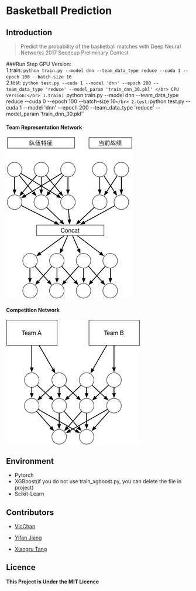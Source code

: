 # Basketball Prediction

## Introduction

> Predict the probability of the basketball matches with Deep Neural Networks
> 2017 Seedcup Preliminary Contest

###Run Step
GPU Version:</br>
1.train:
`python train.py --model dnn --team_data_type reduce --cuda 1 --epoch 100 --batch-size 16`
</br>
2.test:
`python test.py --cuda 1 --model 'dnn' --epoch 200 --team_data_type 'reduce' --model_param 'train_dnn_30.pkl'
</br>
CPU Version:</br>
1.train:
`python train.py --model dnn --team_data_type reduce --cuda 0 --epoch 100 --batch-size 16`
</br>
2.test:
`python test.py --cuda 1 --model 'dnn' --epoch 200 --team_data_type 'reduce' --model_param 'train_dnn_30.pkl'`


#### Team Representation Network

![](./images/team.png)

#### Competition Network

![](./images/comp.png)






## Environment

* Pytorch
* XGBoost(if you do not use train_xgboost.py, you can delete the file in project)
* Scikit-Learn

## Contributors

* [VicChan](https://github.com/wondervictor)

* [Yifan Jiang](https://github.com/yueruchen)

* [Xiangru Tang](https://github.com/tangxiangru)

## Licence

**This Project is Under the MIT Licence**

